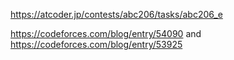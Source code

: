 https://atcoder.jp/contests/abc206/tasks/abc206_e

https://codeforces.com/blog/entry/54090 and https://codeforces.com/blog/entry/53925
